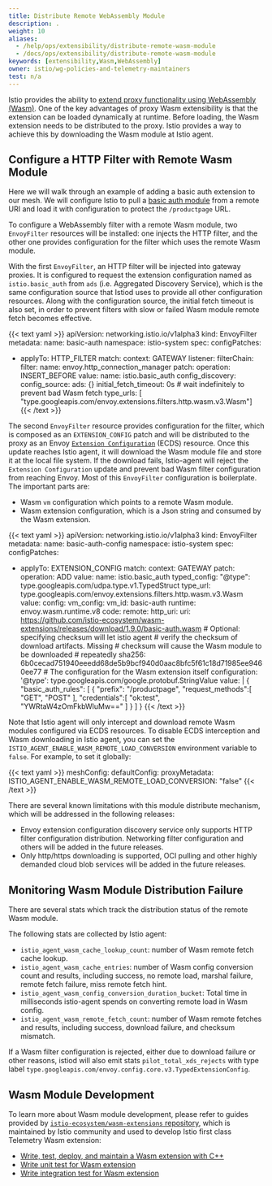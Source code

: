 ```yaml
---
title: Distribute Remote WebAssembly Module
description: .
weight: 10
aliases:
  - /help/ops/extensibility/distribute-remote-wasm-module
  - /docs/ops/extensibility/distribute-remote-wasm-module
keywords: [extensibility,Wasm,WebAssembly]
owner: istio/wg-policies-and-telemetry-maintainers
test: n/a
---
```


Istio provides the ability to [extend proxy functionality using WebAssembly (Wasm)](/blog/2020/wasm-announce/).
One of the key advantages of proxy Wasm extensibility is that the extension can be loaded dynamically at runtime.
Before loading, the Wasm extension needs to be distributed to the proxy.
Istio provides a way to achieve this by downloading the Wasm module at Istio agent.

## Configure a HTTP Filter with Remote Wasm Module

Here we will walk through an example of adding a basic auth extension to our mesh. We will configure Istio to pull a [basic auth module](https://github.com/istio-ecosystem/wasm-extensions/tree/master/extensions/basic_auth) from a remote URI and load it with configuration to protect the `/productpage` URL.

To configure a WebAssembly filter with a remote Wasm module, two `EnvoyFilter` resources will be installed: one injects the HTTP filter, and the other one provides configuration for the filter which uses the remote Wasm module.

With the first `EnvoyFilter`, an HTTP filter will be injected into gateway proxies. It is configured to request the extension configuration named as `istio.basic_auth` from `ads` (i.e. Aggregated Discovery Service), which is the same configuration source that Istiod uses to provide all other configuration resources. Along with the configuration source, the initial fetch timeout is also set, in order to prevent filters with slow or failed Wasm module remote fetch becomes effective.

{{< text yaml >}}
apiVersion: networking.istio.io/v1alpha3
kind: EnvoyFilter
metadata:
 name: basic-auth
 namespace: istio-system
spec:
 configPatches:
 - applyTo: HTTP_FILTER
   match:
     context: GATEWAY
     listener:
       filterChain:
         filter:
           name: envoy.http_connection_manager
   patch:
     operation: INSERT_BEFORE
     value:
       name: istio.basic_auth
       config_discovery:
         config_source:
           ads: {}
           initial_fetch_timeout: 0s # wait indefinitely to prevent bad Wasm fetch
         type_urls: [ "type.googleapis.com/envoy.extensions.filters.http.wasm.v3.Wasm"]
{{< /text >}}

The second `EnvoyFilter` resource provides configuration for the filter, which is composed as an `EXTENSION_CONFIG` patch and will be distributed to the proxy as an Envoy [`Extension Configuration`](https://www.envoyproxy.io/docs/envoy/latest/configuration/overview/extension) (ECDS) resource.
Once this update reaches Istio agent, it will download the Wasm module file and store it at the local file system.
If the download fails, Istio-agent will reject the `Extension Configuration` update and prevent bad Wasm filter configuration from reaching Envoy.
Most of this `EnvoyFilter` configuration is boilerplate. The important parts are:

* Wasm `vm` configuration which points to a remote Wasm module.
* Wasm extension configuration, which is a Json string and consumed by the Wasm extension.

{{< text yaml >}}
apiVersion: networking.istio.io/v1alpha3
kind: EnvoyFilter
metadata:
 name: basic-auth-config
 namespace: istio-system
spec:
 configPatches:
 - applyTo: EXTENSION_CONFIG
   match:
     context: GATEWAY
   patch:
     operation: ADD
     value:
       name: istio.basic_auth
       typed_config:
         "@type": type.googleapis.com/udpa.type.v1.TypedStruct
         type_url: type.googleapis.com/envoy.extensions.filters.http.wasm.v3.Wasm
         value:
           config:
             vm_config:
               vm_id: basic-auth
               runtime: envoy.wasm.runtime.v8
               code:
                 remote:
                   http_uri:
                     uri: https://github.com/istio-ecosystem/wasm-extensions/releases/download/1.9.0/basic-auth.wasm
                   # Optional: specifying checksum will let istio agent
                   # verify the checksum of download artifacts. Missing
                   # checksum will cause the Wasm module to be downloaded
                   # repeatedly
                   sha256: 6b0cecad751940eeedd68de5b9bcf940d0aac8bfc5f61c18d71985ee9460ee77
             # The configuration for the Wasm extension itself
             configuration:
               '@type': type.googleapis.com/google.protobuf.StringValue
               value: |
                 {
                   "basic_auth_rules": [
                     {
                       "prefix": "/productpage",
                       "request_methods":[ "GET", "POST" ],
                       "credentials":[ "ok:test", "YWRtaW4zOmFkbWluMw==" ]
                     }
                   ]
                 }
{{< /text >}}

Note that Istio agent will only intercept and download remote Wasm modules configured via ECDS resources.
To disable ECDS interception and Wasm downloading in Istio agent, you can set the `ISTIO_AGENT_ENABLE_WASM_REMOTE_LOAD_CONVERSION` environment variable to `false`. 
For example, to set it globally:

{{< text yaml >}}
meshConfig:
  defaultConfig:
    proxyMetadata:
      ISTIO_AGENT_ENABLE_WASM_REMOTE_LOAD_CONVERSION: "false"
{{< /text >}}

There are several known limitations with this module distribute mechanism, which will be addressed in the following releases:

* Envoy extension configuration discovery service only supports HTTP filter configuration distribution. Networking filter configuration and others will be added in the future releases.
* Only http/https downloading is supported, OCI pulling and other highly demanded cloud blob services will be added in the future releases.

## Monitoring Wasm Module Distribution Failure

There are several stats which track the distribution status of the remote Wasm module.

The following stats are collected by Istio agent:

* `istio_agent_wasm_cache_lookup_count`: number of Wasm remote fetch cache lookup.
* `istio_agent_wasm_cache_entries`: number of Wasm config conversion count and results, including success, no remote load, marshal failure, remote fetch failure, miss remote fetch hint.
* `istio_agent_wasm_config_conversion_duration_bucket`: Total time in milliseconds istio-agent spends on converting remote load in Wasm config.
* `istio_agent_wasm_remote_fetch_count`: number of Wasm remote fetches and results, including success, download failure, and checksum mismatch.

If a Wasm filter configuration is rejected, either due to download failure or other reasons, istiod will also emit stats `pilot_total_xds_rejects` with type label `type.googleapis.com/envoy.config.core.v3.TypedExtensionConfig`.

## Wasm Module Development

To learn more about Wasm module development, please refer to guides provided by [`istio-ecosystem/wasm-extensions` repository](https://github.com/istio-ecosystem/wasm-extensions),
which is maintained by Istio community and used to develop Istio first class Telemetry Wasm extension:

* [Write, test, deploy, and maintain a Wasm extension with C++](https://github.com/istio-ecosystem/wasm-extensions/blob/master/doc/write-a-wasm-extension-with-cpp.md)
* [Write unit test for Wasm extension](https://github.com/istio-ecosystem/wasm-extensions/blob/master/doc/write-cpp-unit-test.md)
* [Write integration test for Wasm extension](https://github.com/istio-ecosystem/wasm-extensions/blob/master/doc/write-integration-test.md)
